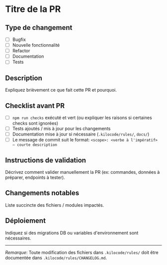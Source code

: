 # Titre de la PR

<!-- Résumez en une ligne l'objectif de la PR -->

## Type de changement

- [ ] Bugfix
- [ ] Nouvelle fonctionnalité
- [ ] Refactor
- [ ] Documentation
- [ ] Tests

## Description

Expliquez brièvement ce que fait cette PR et pourquoi.

## Checklist avant PR

- [ ] `npm run checks` exécuté et vert (ou expliquer les raisons si certaines checks sont ignorées)
- [ ] Tests ajoutés / mis à jour pour les changements
- [ ] Documentation mise à jour si nécessaire (`.kilocode/rules/`, `docs/`)
- [ ] Le message de commit suit le format: `<scope>: <verbe à l'impératif> — courte description`

## Instructions de validation

Décrivez comment valider manuellement la PR (ex: commandes, données à préparer, endpoints à tester).

## Changements notables

Liste succincte des fichiers / modules impactés.

## Déploiement

Indiquez si des migrations DB ou variables d'environnement sont nécessaires.

---

*Remarque*: Toute modification des fichiers dans `.kilocode/rules/` doit être documentée dans `.kilocode/rules/CHANGELOG.md`.

